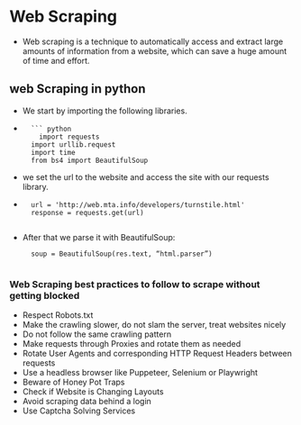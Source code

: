 # Web Scraping
  - Web scraping is a technique to automatically access and extract large amounts of information from a website, which can save a huge amount of time and effort.
 
## web Scraping in python
  - We start by importing the following libraries.
  - 
          ``` python 
            import requests
          import urllib.request
          import time
          from bs4 import BeautifulSoup

  -   we set the url to the website and access the site with our requests library.
  -   ```
        url = 'http://web.mta.info/developers/turnstile.html'
        response = requests.get(url)
   
   - After that we parse it with BeautifulSoup:
   
     ``` 
       soup = BeautifulSoup(res.text, “html.parser”)
   
 ### Web Scraping best practices to follow to scrape without getting blocked 
   - Respect Robots.txt
   - Make the crawling slower, do not slam the server, treat websites nicely
   - Do not follow the same crawling pattern
   - Make requests through Proxies and rotate them as needed
   - Rotate User Agents and corresponding HTTP Request Headers between requests
   - Use a headless browser like Puppeteer, Selenium or Playwright
   - Beware of Honey Pot Traps
   - Check if Website is Changing Layouts
   - Avoid scraping data behind a login
   - Use Captcha Solving Services


